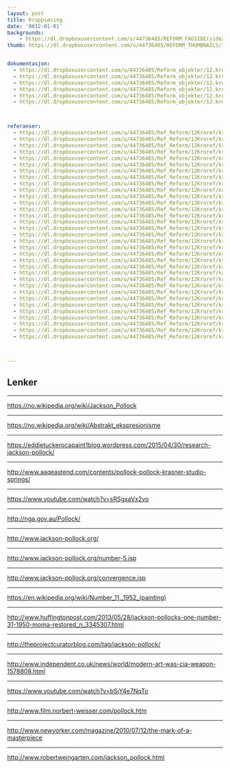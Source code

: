 ```yaml
---
layout: post
title: Kroppsøving
date: '0012-01-01'
backgrounds:
    - https://dl.dropboxusercontent.com/u/44736485/REFORM_FAGSIDE(side2)/12.Kroppsoeving2m.jpg
thumb: https://dl.dropboxusercontent.com/u/44736485/REFORM_THUMBNAILS/12.Kroppsoeving.jpg


dokumentasjon:
  - https://dl.dropboxusercontent.com/u/44736485/Reform_objekter/12.kropp1.jpg
  - https://dl.dropboxusercontent.com/u/44736485/Reform_objekter/12.kropp2.jpg
  - https://dl.dropboxusercontent.com/u/44736485/Reform_objekter/12.kropp3.jpg
  - https://dl.dropboxusercontent.com/u/44736485/Reform_objekter/12.kropp4.jpg
  - https://dl.dropboxusercontent.com/u/44736485/Reform_objekter/12.kropp5.jpg
  - https://dl.dropboxusercontent.com/u/44736485/Reform_objekter/12.kropp6.jpg



referanser:
  - https://dl.dropboxusercontent.com/u/44736485/Ref_Reform/12Kroref/kroref01.jpg
  - https://dl.dropboxusercontent.com/u/44736485/Ref_Reform/12Kroref/kroref01a.jpg
  - https://dl.dropboxusercontent.com/u/44736485/Ref_Reform/12Kroref/kroref01ab.jpg
  - https://dl.dropboxusercontent.com/u/44736485/Ref_Reform/12Kroref/kroref01b.jpg
  - https://dl.dropboxusercontent.com/u/44736485/Ref_Reform/12Kroref/kroref1bc.jpg
  - https://dl.dropboxusercontent.com/u/44736485/Ref_Reform/12Kroref/kroref01c.jpg
  - https://dl.dropboxusercontent.com/u/44736485/Ref_Reform/12Kroref/kroref02.jpg
  - https://dl.dropboxusercontent.com/u/44736485/Ref_Reform/12Kroref/kroref03.jpg
  - https://dl.dropboxusercontent.com/u/44736485/Ref_Reform/12Kroref/kroref03b.jpg
  - https://dl.dropboxusercontent.com/u/44736485/Ref_Reform/12Kroref/kroref03c.jpg
  - https://dl.dropboxusercontent.com/u/44736485/Ref_Reform/12Kroref/kroref03d.jpg
  - https://dl.dropboxusercontent.com/u/44736485/Ref_Reform/12Kroref/kroref03e.jpg
  - https://dl.dropboxusercontent.com/u/44736485/Ref_Reform/12Kroref/kroref03f.jpg
  - https://dl.dropboxusercontent.com/u/44736485/Ref_Reform/12Kroref/kroref03h.jpg
  - https://dl.dropboxusercontent.com/u/44736485/Ref_Reform/12Kroref/kroref04.jpg
  - https://dl.dropboxusercontent.com/u/44736485/Ref_Reform/12Kroref/kroref05.jpg
  - https://dl.dropboxusercontent.com/u/44736485/Ref_Reform/12Kroref/kroref05b.jpg
  - https://dl.dropboxusercontent.com/u/44736485/Ref_Reform/12Kroref/kroref05c.jpg
  - https://dl.dropboxusercontent.com/u/44736485/Ref_Reform/12Kroref/kroref06.jpg
  - https://dl.dropboxusercontent.com/u/44736485/Ref_Reform/12Kroref/kroref07.jpg
  - https://dl.dropboxusercontent.com/u/44736485/Ref_Reform/12Kroref/kroref08.jpg
  - https://dl.dropboxusercontent.com/u/44736485/Ref_Reform/12Kroref/kroref09.jpg
  - https://dl.dropboxusercontent.com/u/44736485/Ref_Reform/12Kroref/kroref09b.jpg
  - https://dl.dropboxusercontent.com/u/44736485/Ref_Reform/12Kroref/kroref9c.jpg
  - https://dl.dropboxusercontent.com/u/44736485/Ref_Reform/12Kroref/kroref09d.jpg
  - https://dl.dropboxusercontent.com/u/44736485/Ref_Reform/12Kroref/kroref10.jpg
  - https://dl.dropboxusercontent.com/u/44736485/Ref_Reform/12Kroref/kroref11.jpg
  - https://dl.dropboxusercontent.com/u/44736485/Ref_Reform/12Kroref/kroref12.jpg
  - https://dl.dropboxusercontent.com/u/44736485/Ref_Reform/12Kroref/kroref13.jpg
  - https://dl.dropboxusercontent.com/u/44736485/Ref_Reform/12Kroref/kroref14.jpg
  - https://dl.dropboxusercontent.com/u/44736485/Ref_Reform/12Kroref/kroref15.jpg
  - https://dl.dropboxusercontent.com/u/44736485/Ref_Reform/12Kroref/kroref16.jpg
  - https://dl.dropboxusercontent.com/u/44736485/Ref_Reform/12Kroref/kroref17.jpg



---
```



## Lenker

* * *
<https://no.wikipedia.org/wiki/Jackson_Pollock>

* * *
<https://no.wikipedia.org/wiki/Abstrakt_ekspresjonisme>

* * *
<https://eddietuckerocapaint1blog.wordpress.com/2015/04/30/research-jackson-pollock/>

* * *
<http://www.aaqeastend.com/contents/pollock-pollock-krasner-studio-springs/>

* * *
<https://www.youtube.com/watch?v=sRSgxaVx2vo>

* * *
<http://nga.gov.au/Pollock/>

* * *
<http://www.jackson-pollock.org/>

* * *
<http://www.jackson-pollock.org/number-5.jsp>

* * *
<http://www.jackson-pollock.org/convergence.jsp>

* * *
<https://en.wikipedia.org/wiki/Number_11,_1952_(painting)>

* * *
<http://www.huffingtonpost.com/2013/05/28/jackson-pollocks-one-number-31-1950-moma-restored_n_3345307.html>

* * *
<http://theprojectcuratorblog.com/tag/jackson-pollock/>

* * *
<http://www.independent.co.uk/news/world/modern-art-was-cia-weapon-1578808.html>

* * *
<https://www.youtube.com/watch?v=bSjY4e7NqTo>

* * *
<http://www.film.norbert-weisser.com/pollock.htm>

* * *
<http://www.newyorker.com/magazine/2010/07/12/the-mark-of-a-masterpiece>

* * *
<http://www.robertweingarten.com/jackson_pollock.html>

